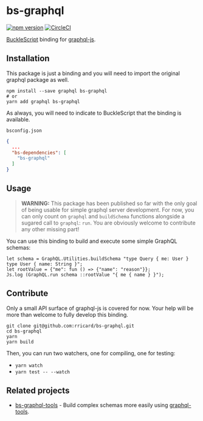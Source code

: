 # bs-graphql

[![npm version](https://badge.fury.io/js/bs-graphql.svg)](https://badge.fury.io/js/bs-graphql) [![CircleCI](https://circleci.com/gh/rricard/bs-graphql.svg?style=svg)](https://circleci.com/gh/rricard/bs-graphql)

[BuckleScript](https://bucklescript.github.io/) binding for [graphql-js](http://graphql.org/graphql-js/).

## Installation

This package is just a binding and you will need to import the original graphql package as well.

```
npm install --save graphql bs-graphql
# or
yarn add graphql bs-graphql
```

As always, you will need to indicate to BuckleScript that the binding is available.

`bsconfig.json`
```json
{
  ...
  "bs-dependencies": [
    "bs-graphql"
  ]
}
```

## Usage

> **WARNING:** This package has been published so far with the only goal of being usable for simple graphql server development. For now, you can only count on `graphql` and `buildSchema` functions alongside a sugared call to `graphql`: `run`. You are obviously welcome to contribute any other missing part!

You can use this binding to build and execute some simple GraphQL schemas:

```reason
let schema = GraphQL.Utilities.buildSchema "type Query { me: User } type User { name: String }";
let rootValue = {"me": fun () => {"name": "reason"}};
Js.log (GraphQL.run schema ::rootValue "{ me { name } }");
```

## Contribute

Only a small API surface of graphql-js is covered for now. Your help will be more than welcome to fully develop this binding.

```
git clone git@github.com:rricard/bs-graphql.git
cd bs-graphql
yarn
yarn build
```

Then, you can run two watchers, one for compiling, one for testing:

- `yarn watch`
- `yarn test -- --watch`

## Related projects

- [bs-graphql-tools](https://github.com/rricard/bs-graphql-tools) - Build complex schemas more easily using [graphql-tools](https://github.com/apollographql/graphql-tools).
